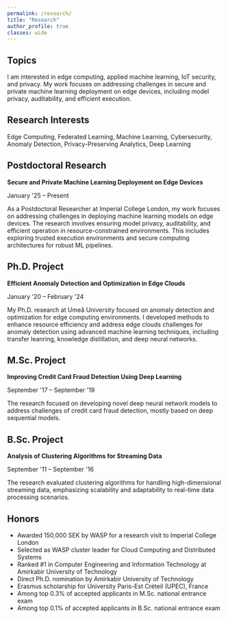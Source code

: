 ```yaml
---
permalink: /research/
title: "Research"
author_profile: true
classes: wide
---
```


## Topics

I am interested in edge computing, applied machine learning, IoT security, and privacy. My work focuses on addressing challenges in secure and private machine learning deployment on edge devices, including model privacy, auditability, and efficient execution.

## Research Interests

Edge Computing, Federated Learning, Machine Learning, Cybersecurity, Anomaly Detection, Privacy-Preserving Analytics, Deep Learning

## Postdoctoral Research

**Secure and Private Machine Learning Deployment on Edge Devices**

January '25 – Present

As a Postdoctoral Researcher at Imperial College London, my work focuses on addressing challenges in deploying machine learning models on edge devices. The research involves ensuring model privacy, auditability, and efficient operation in resource-constrained environments. This includes exploring trusted execution environments and secure computing architectures for robust ML pipelines.

## Ph.D. Project

**Efficient Anomaly Detection and Optimization in Edge Clouds**

January '20 – February '24

My Ph.D. research at Umeå University focused on anomaly detection and optimization for edge computing environments. I developed methods to enhance resource efficiency and address edge clouds challenges for anomaly detection using advanced machine learning techniques, including transfer leanring, knowledge distillation, and deep neural networks.

## M.Sc. Project

**Improving Credit Card Fraud Detection Using Deep Learning**

September '17 – September '19

The research focused on developing novel deep neural network models to address challenges of credit card fraud detection, mostly based on deep sequential models.

## B.Sc. Project

**Analysis of Clustering Algorithms for Streaming Data**

September '11 – September '16

The research evaluated clustering algorithms for handling high-dimensional streaming data, emphasizing scalability and adaptability to real-time data processing scenarios.


## Honors

- Awarded 150,000 SEK by WASP for a research visit to Imperial College London
- Selected as WASP cluster leader for Cloud Computing and Distributed Systems
- Ranked #1 in Computer Engineering and Information Technology at Amirkabir University of Technology
- Direct Ph.D. nomination by Amirkabir University of Technology
- Erasmus scholarship for University Paris-Est Créteil (UPEC), France
- Among top 0.3% of accepted applicants in M.Sc. national entrance exam
- Among top 0.1% of accepted applicants in B.Sc. national entrance exam
